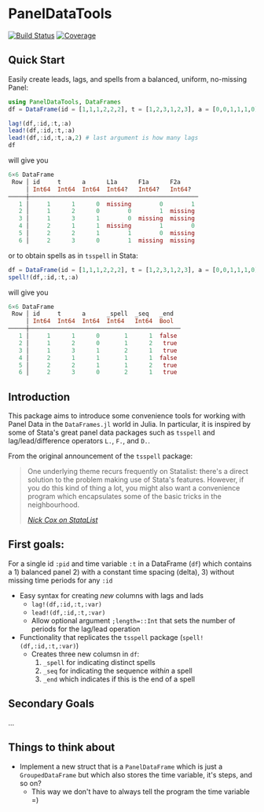 # PanelDataTools

[![Build Status](https://github.com/eirikbrandsaas/PanelDataTools.jl/actions/workflows/CI.yml/badge.svg?branch=main)](https://github.com/eirikbrandsaas/PanelDataTools.jl/actions/workflows/CI.yml?query=branch%3Amain)
[![Coverage](https://codecov.io/gh/eirikbrandsaas/PanelDataTools.jl/branch/main/graph/badge.svg)](https://codecov.io/gh/eirikbrandsaas/PanelDataTools.jl)

## Quick Start
Easily create leads, lags, and spells from a balanced, uniform, no-missing Panel:
```julia
using PanelDataTools, DataFrames
df = DataFrame(id = [1,1,1,2,2,2], t = [1,2,3,1,2,3], a = [0,0,1,1,1,0])

lag!(df,:id,:t,:a)
lead!(df,:id,:t,:a)
lead!(df,:id,:t,:a,2) # last argument is how many lags
df
```
will give you
```julia
6×6 DataFrame
 Row │ id     t      a      L1a      F1a      F2a     
     │ Int64  Int64  Int64  Int64?   Int64?   Int64?  
─────┼────────────────────────────────────────────────
   1 │     1      1      0  missing        0        1
   2 │     1      2      0        0        1  missing 
   3 │     1      3      1        0  missing  missing 
   4 │     2      1      1  missing        1        0
   5 │     2      2      1        1        0  missing 
   6 │     2      3      0        1  missing  missing 
```

or to obtain spells as in `tsspell` in Stata:
```julia
df = DataFrame(id = [1,1,1,2,2,2], t = [1,2,3,1,2,3], a = [0,0,1,1,1,0])
spell!(df,:id,:t,:a)
```
will give you
```julia
6×6 DataFrame
 Row │ id     t      a      _spell  _seq   _end  
     │ Int64  Int64  Int64  Int64   Int64  Bool  
─────┼───────────────────────────────────────────
   1 │     1      1      0       1      1  false
   2 │     1      2      0       1      2   true
   3 │     1      3      1       2      1   true
   4 │     2      1      1       1      1  false
   5 │     2      2      1       1      2   true
   6 │     2      3      0       2      1   true
```
## Introduction
This package aims to introduce some convenience tools for working with Panel Data in the `DataFrames.jl` world in Julia.  In particular, it is inspired by some of Stata's great panel data packages such as `tsspell` and lag/lead/difference operators `L.`, `F.`, and `D.`.

From the original announcement of the `tsspell` package:
> One underlying theme recurs frequently on Statalist: there's a direct solution to the problem making use of Stata's features. However, if you do this kind of thing a lot, you might also want a convenience program which encapsulates some of the basic tricks in the neighbourhood.
>
> [*Nick Cox on StataList*](https://www.stata.com/statalist/archive/2002-08/msg00279.html)

## First goals:
For a single id `:pid` and time variable `:t` in a DataFrame (`df`) which contains a 1) balanced panel 2) with a constant time spacing (delta), 3) without missing time periods for any `:id`
- Easy syntax for creating *new* columns with lags and lads
  - `lag!(df,:id,:t,:var)`
  - `lead!(df,:id,:t,:var)`
  - Allow optional argument `;length=::Int` that sets the number of periods for the lag/lead operation
- Functionality that replicates the `tsspell` package (`spell!(df,:id,:t,:var)`)
  - Creates three new columsn in `df`:
    1. `_spell` for indicating distinct spells
    2. `_seq` for indicating the sequence *within* a spell
    3. `_end` which indicates if this is the end of a spell

## Secondary Goals
...

## Things to think about
- Implement a new struct that is a `PanelDataFrame` which is just a `GroupedDataFrame` but which also stores the time variable, it's steps, and so on? 
  - This way we don't have to always tell the program the time variable =)